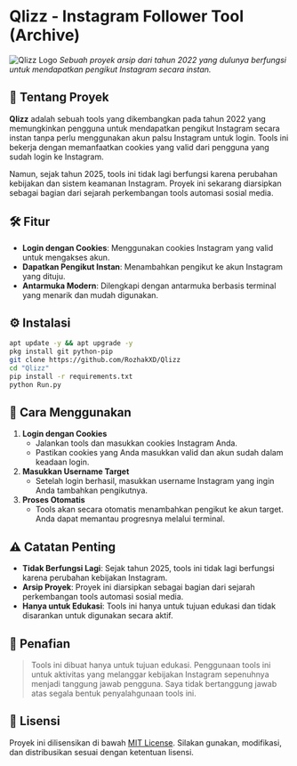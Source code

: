 # Qlizz - Instagram Follower Tool (Archive)
![Qlizz Logo](https://github.com/user-attachments/assets/99a105df-7702-4512-8297-0ebd3043986b)
*Sebuah proyek arsip dari tahun 2022 yang dulunya berfungsi untuk mendapatkan pengikut Instagram secara instan.*

## 📜 Tentang Proyek
**Qlizz** adalah sebuah tools yang dikembangkan pada tahun 2022 yang memungkinkan pengguna untuk mendapatkan pengikut Instagram secara instan tanpa perlu menggunakan akun palsu Instagram untuk login. Tools ini bekerja dengan memanfaatkan cookies yang valid dari pengguna yang sudah login ke Instagram.

Namun, sejak tahun 2025, tools ini tidak lagi berfungsi karena perubahan kebijakan dan sistem keamanan Instagram. Proyek ini sekarang diarsipkan sebagai bagian dari sejarah perkembangan tools automasi sosial media.

## 🛠️ Fitur
- **Login dengan Cookies**: Menggunakan cookies Instagram yang valid untuk mengakses akun.
- **Dapatkan Pengikut Instan**: Menambahkan pengikut ke akun Instagram yang dituju.
- **Antarmuka Modern**: Dilengkapi dengan antarmuka berbasis terminal yang menarik dan mudah digunakan.

## ⚙️ Instalasi
```bash
apt update -y && apt upgrade -y
pkg install git python-pip
git clone https://github.com/RozhakXD/Qlizz
cd "Qlizz"
pip install -r requirements.txt
python Run.py
```

## 🚀 Cara Menggunakan
1. **Login dengan Cookies**
    - Jalankan tools dan masukkan cookies Instagram Anda.
    - Pastikan cookies yang Anda masukkan valid dan akun sudah dalam keadaan login.
2. **Masukkan Username Target**
    - Setelah login berhasil, masukkan username Instagram yang ingin Anda tambahkan pengikutnya.
3. **Proses Otomatis**
    - Tools akan secara otomatis menambahkan pengikut ke akun target. Anda dapat memantau progresnya melalui terminal.

## ⚠️ Catatan Penting
- **Tidak Berfungsi Lagi**: Sejak tahun 2025, tools ini tidak lagi berfungsi karena perubahan kebijakan Instagram.
- **Arsip Proyek**: Proyek ini diarsipkan sebagai bagian dari sejarah perkembangan tools automasi sosial media.
- **Hanya untuk Edukasi**: Tools ini hanya untuk tujuan edukasi dan tidak disarankan untuk digunakan secara aktif.

## 📌 Penafian
> Tools ini dibuat hanya untuk tujuan edukasi. Penggunaan tools ini untuk aktivitas yang melanggar kebijakan Instagram sepenuhnya menjadi tanggung jawab pengguna. Saya tidak bertanggung jawab atas segala bentuk penyalahgunaan tools ini.

## 📝 Lisensi
Proyek ini dilisensikan di bawah [MIT License](LICENSE). Silakan gunakan, modifikasi, dan distribusikan sesuai dengan ketentuan lisensi.
